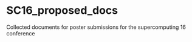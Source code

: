 # SC16_proposed_docs
Collected documents for poster submissions for the supercomputing 16 conference
